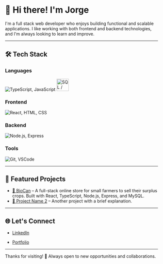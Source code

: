 # 👋 Hi there! I'm Jorge

I'm a full stack web developer who enjoys building functional and scalable applications. I like working with both frontend and backend technologies, and I'm always looking to learn and improve.

---

## 🛠️ Tech Stack

### Languages  
<p>
  <img src="https://skillicons.dev/icons?i=ts,js" alt="TypeScript, JavaScript" />
  <img src="https://cdn.jsdelivr.net/gh/devicons/devicon/icons/mysql/mysql-original.svg" height="40" alt="SQL / MySQL" title="SQL / MySQL" />
</p>


### Frontend  
<p>
  <img src="https://skillicons.dev/icons?i=react,html,css" alt="React, HTML, CSS" />
</p>

### Backend  
<p>
  <img src="https://skillicons.dev/icons?i=nodejs,express" alt="Node.js, Express" />
</p>

### Tools  
<p>
  <img src="https://skillicons.dev/icons?i=git,vscode" alt="Git, VSCode" />
</p>

---

## 📌 Featured Projects

- [🔗 BioCan](https://github.com/Jorgetazones/BioCan) – A full-stack online store for small farmers to sell their surplus crops. Built with React, TypeScript, Node.js, Express, and MySQL.
- [🔗 Project Name 2](#) – Another project with a brief explanation.


---

## 🌐 Let's Connect

- [LinkedIn](https://www.linkedin.com/in/jorge-alonso-victorero-326503365)

- [Portfolio](https://jorgealonsov-portfolio.vercel.app/)

---

Thanks for visiting! 🚀 Always open to new opportunities and collaborations.
